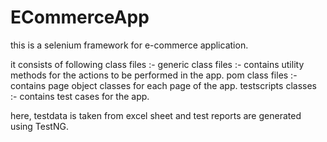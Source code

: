 # ECommerceApp 

this is a selenium framework for e-commerce application. 

it consists of following class files :- 
generic class files :- contains utility methods for the actions to be performed in the app.
pom class files :- contains page object classes for each page of the app.
testscripts classes :- contains test cases for the app.

here, testdata is taken from excel sheet and test reports are generated using TestNG.


